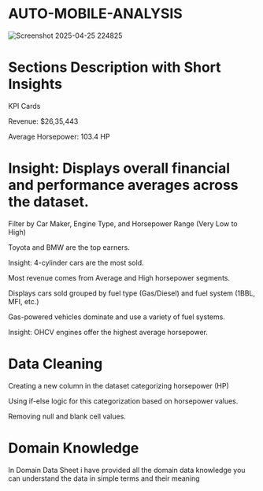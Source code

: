 # AUTO-MOBILE-ANALYSIS
![Screenshot 2025-04-25 224825](https://github.com/user-attachments/assets/965939f1-89db-4518-b69d-bf3c771aabd4)
# Sections Description with Short Insights
KPI Cards

Revenue: $26,35,443

Average Horsepower: 103.4 HP

# Insight: Displays overall financial and performance averages across the dataset.

Filter by Car Maker, Engine Type, and Horsepower Range (Very Low to High)

Toyota and BMW are the top earners.

Insight: 4-cylinder cars are the most sold.

Most revenue comes from Average and High horsepower segments.

Displays cars sold grouped by fuel type (Gas/Diesel) and fuel system (1BBL, MFI, etc.)

Gas-powered vehicles dominate and use a variety of fuel systems.

Insight: OHCV engines offer the highest average horsepower.

# Data Cleaning 
Creating a new column in the dataset categorizing horsepower (HP)

Using if-else logic for this categorization based on horsepower values.

Removing null and blank cell values.

# Domain Knowledge
In Domain Data Sheet i have provided all the domain data knowledge you can understand the data in simple terms and their meaning

